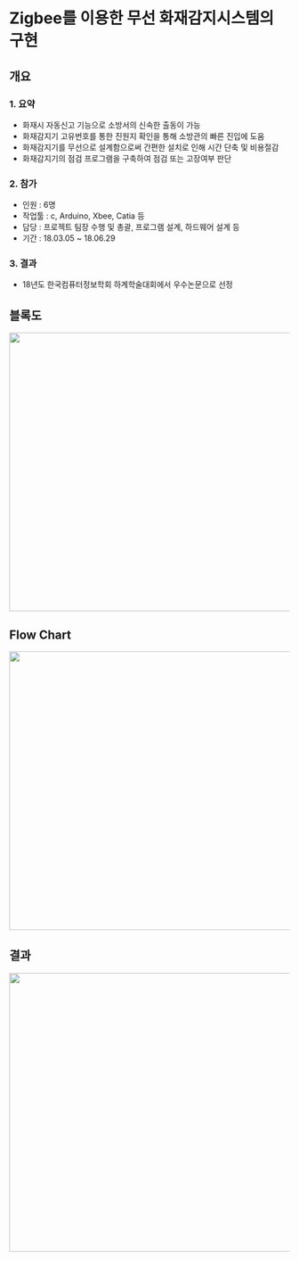 # Zigbee를 이용한 무선 화재감지시스템의 구현

## 개요
### 1. 요약
* 화재시 자동신고 기능으로 소방서의 신속한 출동이 가능
* 화재감지기 고유번호를 통한 진원지 확인을 통해 소방관의 빠른 진입에 도움
* 화재감지기를 무선으로 설계함으로써 간편한 설치로 인해 시간 단축 및 비용절감
* 화재감지기의 점검 프로그램을 구축하여 점검 또는 고장여부 판단

### 2. 참가
* 인원 : 6명
* 작업툴 : c, Arduino, Xbee, Catia 등
* 담당 : 프로젝트 팀장 수행 및 총괄, 프로그램 설계, 하드웨어 설계 등
* 기간 : 18.03.05 ~ 18.06.29

### 3. 결과 
* 18년도 한국컴퓨터정보학회 하계학술대회에서 우수논문으로 선정

## 블록도
<img src="https://user-images.githubusercontent.com/69491771/90844867-d91bbb80-e39f-11ea-8e76-47593aec8f72.png" width="1000" height="500">

## Flow Chart
<img src="https://user-images.githubusercontent.com/69491771/90844911-f3559980-e39f-11ea-93e2-cdcdbfd9f3a4.png" width="1000" height="500">

## 결과
<img src="https://user-images.githubusercontent.com/69491771/90844933-01a3b580-e3a0-11ea-8072-5e40a6c4720f.png" width="1000" height="500">
